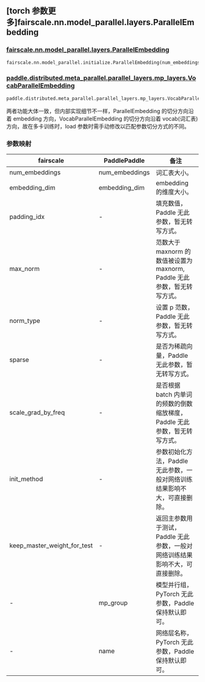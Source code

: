 ## [torch 参数更多]fairscale.nn.model_parallel.layers.ParallelEmbedding

### [fairscale.nn.model_parallel.layers.ParallelEmbedding](https://github.com/facebookresearch/fairscale/blob/164cc0f3170b4a3951dd84dda29c3e1504ac4d6e/fairscale/nn/model_parallel/layers.py#L152)

```python
fairscale.nn.model_parallel.initialize.ParallelEmbedding(num_embeddings: int, embedding_dim: int ,padding_idx: Optional[int] = None, max_norm: Optional[float] = None, norm_type: float = 2.0, scale_grad_by_freq: bool = False, sparse: bool = False, init_method: Callable[[torch.Tensor], torch.Tensor] = init.xavier_normal_, keep_master_weight_for_test: bool = False)
```
### [paddle.distributed.meta_parallel.parallel_layers.mp_layers.VocabParallelEmbedding](https://github.com/PaddlePaddle/Paddle/blob/016766cc89fabc10181453ce70b701dd8ed019f6/python/paddle/distributed/fleet/layers/mpu/mp_layers.py#L37)

```python
paddle.distributed.meta_parallel.parallel_layers.mp_layers.VocabParallelEmbedding(num_embeddings, embedding_dim, weight_attr=None, mp_group=None, name=None)
```

两者功能大体一致，但内部实现细节不一样，ParallelEmbedding 的切分方向沿着 embedding 方向，VocabParallelEmbedding 的切分方向沿着 vocab(词汇表)方向，故在多卡训练时，load 参数时需手动修改以匹配参数切分方式的不同。

### 参数映射

| fairscale                    | PaddlePaddle   | 备注      |
| ---------------------------- | -------------- | -------- |
| num_embeddings               | num_embeddings | 词汇表大小。  |
| embedding_dim                | embedding_dim  | embedding 的维度大小。|
| padding_idx                  | -              | 填充数值，Paddle 无此参数，暂无转写方式。 |
| max_norm                     | -              | 范数大于 maxnorm 的数值被设置为 maxnorm, Paddle 无此参数，暂无转写方式。 |
| norm_type                    | -              | 设置 p 范数，Paddle 无此参数，暂无转写方式。 |
| sparse                       | -              | 是否为稀疏向量，Paddle 无此参数，暂无转写方式。 |
| scale_grad_by_freq           | -              | 是否根据 batch 内单词的频数的倒数缩放梯度，Paddle 无此参数，暂无转写方式。|
| init_method                  | -              | 参数初始化方法，Paddle 无此参数，一般对网络训练结果影响不大，可直接删除。 |
| keep_master_weight_for_test  | -              | 返回主参数用于测试，Paddle 无此参数，一般对网络训练结果影响不大，可直接删除。 |
| -                            | mp_group       | 模型并行组，PyTorch 无此参数，Paddle 保持默认即可。 |
| -                            | name           | 网络层名称，PyTorch 无此参数，Paddle 保持默认即可。 |
